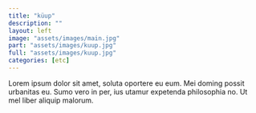 ```yaml
---
title: "küup"
description: ""
layout: left
image: "assets/images/main.jpg"
part: "assets/images/kuup.jpg"
full: "assets/images/kuup.jpg"
categories: [etc]
---
```


Lorem ipsum dolor sit amet, soluta oportere eu eum. Mei doming possit urbanitas eu. Sumo vero in per, ius utamur expetenda philosophia no. Ut mel liber aliquip malorum.
